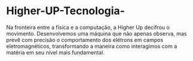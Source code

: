 # Higher-UP-Tecnologia-
Na fronteira entre a física e a computação, a Higher Up decifrou o movimento. Desenvolvemos uma máquina que não apenas observa, mas prevê com precisão o comportamento dos elétrons em campos eletromagnéticos, transformando a maneira como interagimos com a matéria em seu nível mais fundamental. 
